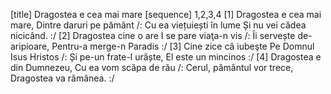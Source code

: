 [title] Dragostea e cea mai mare
[sequence] 1,2,3,4
[1]
Dragostea e cea mai mare,
Dintre daruri pe pământ
/: Cu ea viețuiești în lume
Și nu vei cădea nicicând. :/
[2]
Dragostea cine o are
I se pare viaţa-n vis
/: Îi servește de-aripioare,
Pentru-a merge-n Paradis :/
[3]
Cine zice că iubeşte
Pe Domnul Isus Hristos
/: Și pe-un frate-l urăște,
El este un mincinos :/
[4]
Dragostea e din Dumnezeu,
Cu ea vom scăpa de rău
/: Cerul, pământul vor trece,
Dragostea va rămânea. :/

